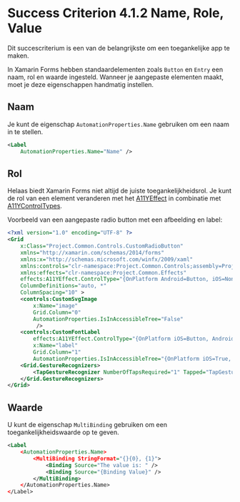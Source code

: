 # Success Criterion 4.1.2 Name, Role, Value

Dit succescriterium is een van de belangrijkste om een toegankelijke app te maken.

In Xamarin Forms hebben standaardelementen zoals `Button` en `Entry` een naam, rol en waarde ingesteld. Wanneer je aangepaste elementen maakt, moet je deze eigenschappen handmatig instellen.

## Naam

Je kunt de eigenschap `AutomationProperties.Name` gebruiken om een naam in te stellen.

```xml
<Label 
    AutomationProperties.Name="Name" />
```

## Rol

Helaas biedt Xamarin Forms niet altijd de juiste toegankelijkheidsrol. Je kunt de rol van een element veranderen met het [A11YEffect](./A11yEffect.md#A11YEffect) in combinatie met [A11YControlTypes](./A11yEffect.md#A11YControlTypes).

Voorbeeld van een aangepaste radio button met een afbeelding en label:

```xml
<?xml version="1.0" encoding="UTF-8" ?>
<Grid
    x:Class="Project.Common.Controls.CustomRadioButton"
    xmlns="http://xamarin.com/schemas/2014/forms"
    xmlns:x="http://schemas.microsoft.com/winfx/2009/xaml"
    xmlns:controls="clr-namespace:Project.Common.Controls;assembly=Project.Common"
    xmlns:effects="clr-namespace:Project.Common.Effects"
    effects:A11YEffect.ControlType="{OnPlatform Android=Button, iOS=None}"
    ColumnDefinitions="auto, *"
    ColumnSpacing="10" >
    <controls:CustomSvgImage
        x:Name="image"
        Grid.Column="0"
        AutomationProperties.IsInAccessibleTree="False"
         />
    <controls:CustomFontLabel
        effects:A11YEffect.ControlType="{OnPlatform iOS=Button, Android=None}"
        x:Name="label"
        Grid.Column="1"
        AutomationProperties.IsInAccessibleTree="{OnPlatform iOS=True, Android=False}" />
    <Grid.GestureRecognizers>
        <TapGestureRecognizer NumberOfTapsRequired="1" Tapped="TapGestureRecognizer_OnTapped" />
    </Grid.GestureRecognizers>
</Grid>
```

## Waarde

U kunt de eigenschap `MultiBinding` gebruiken om een toegankelijkheidswaarde op te geven.

```xml
<Label
    <AutomationProperties.Name>
        <MultiBinding StringFormat="{}{0}, {1}">
            <Binding Source="The value is: " />
            <Binding Source="{Binding Value}" />
        </MultiBinding>
    </AutomationProperties.Name>
</Label>
```

